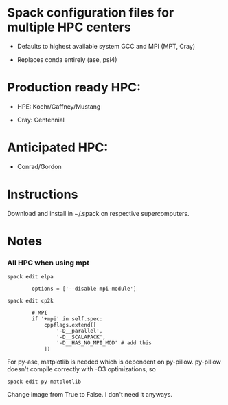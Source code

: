 # Spack configuration files for multiple HPC centers

- Defaults to highest available system GCC and MPI (MPT, Cray)

- Replaces conda entirely (ase, psi4)

# Production ready HPC:
 
 - HPE: Koehr/Gaffney/Mustang

 - Cray: Centennial
 
# Anticipated HPC:
  
 - Conrad/Gordon

# Instructions

Download and install in ~/.spack on respective supercomputers.

# Notes

### All HPC when using mpt

```spack edit elpa```

```
        options = ['--disable-mpi-module']
```

```spack edit cp2k```

```
        # MPI
        if '+mpi' in self.spec:
            cppflags.extend([
                '-D__parallel',
                '-D__SCALAPACK',
                '-D__HAS_NO_MPI_MOD' # add this
            ])
```

For py-ase, matplotlib is needed which is dependent on py-pillow. py-pillow doesn't compile correctly with -O3 optimizations, so

```spack edit py-matplotlib```

Change image from True to False. I don't need it anyways.
